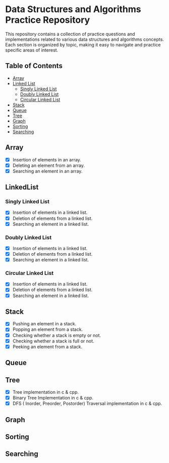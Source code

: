 # Data Structures and Algorithms Practice Repository

This repository contains a collection of practice questions and implementations related to various data structures and algorithms concepts. Each section is organized by topic, making it easy to navigate and practice specific areas of interest.

## Table of Contents
- [Array](#array)
- [Linked List](#linked-list)
  - [Singly Linked List](#singly-linked-list)
  - [Doubly Linked List](#doubly-linked-list)
  - [Circular Linked List](#circular-linked-list)
- [Stack](#stack)
- [Queue](#queue)
- [Tree](#tree)
- [Graph](#graph)
- [Sorting](#sorting)
- [Searching](#searching)

## Array
- [x] Insertion of elements in an array.
- [x] Deleting an element from an array.
- [x] Searching an element in an array.

## LinkedList
### Singly Linked List
- [x] Insertion of elements in a linked list. 
- [x] Deletion of elements from a linked list.
- [x] Searching an element in a linked list.

### Doubly Linked List
- [x] Insertion of elements in a linked list.
- [x] Deletion of elements from a linked list.
- [x] Searching an element in a linked list.

### Circular Linked List
- [x] Insertion of elements in a linked list.
- [x] Deletion of elements from a linked list.
- [x] Searching an element in a linked list.

## Stack

- [x] Pushing an element in a stack.
- [x] Popping an element from a stack.
- [x] Checking whether a stack is empty or not.
- [x] Checking whether a stack is full or not.
- [x] Peeking an element from a stack.

## Queue
## Tree
- [x] Tree implementation in c & cpp.
- [x] Binary Tree Implementation in c & cpp.
- [x] DFS ( Inorder, Preorder, Postorder) Traversal implementation in c & cpp.
## Graph
## Sorting
## Searching

